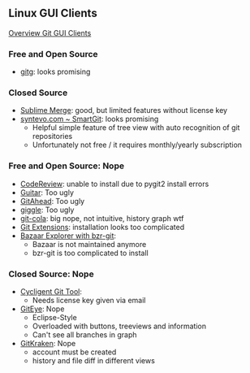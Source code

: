 ## Linux GUI Clients

[Overview Git GUI Clients](https://www.git-scm.com/download/gui/linux)

### Free and Open Source

- [gitg](https://wiki.gnome.org/Apps/Gitg/): looks promising

### Closed Source

- [Sublime Merge](https://www.sublimemerge.com/): good, but limited features without license key
- [syntevo.com ~ SmartGit](https://www.syntevo.com/smartgit/): looks promising
  - Helpful simple feature of tree view with auto recognition of git repositories
  - Unfortunately not free / it requires monthly/yearly subscription

### Free and Open Source: Nope

- [CodeReview](https://github.com/FabriceSalvaire/CodeReview/): unable to install due to pygit2 install errors
- [Guitar](https://github.com/soramimi/Guitar): Too ugly
- [GitAhead](https://www.gitahead.com/): Too ugly
- [giggle](https://wiki.gnome.org/Apps/giggle/): Too ugly
- [git-cola](https://git-cola.github.io/): big nope, not intuitive, history graph wtf
- [Git Extensions](https://gitextensions.github.io/): installation looks too complicated
- [Bazaar Explorer with bzr-git](https://launchpad.net/bzr-git):
	- Bazaar is not maintained anymore
	- bzr-git is too complicated to install

### Closed Source: Nope

- [Cycligent Git Tool](https://www.cycligent.com/git-tool):
	- Needs license key given via email
- [GitEye](http://www.giteyeapp.com/): Nope
  - Eclipse-Style
  - Overloaded with buttons, treeviews and information
  - Can't see all branches in graph
- [GitKraken](https://www.gitkraken.com/): Nope
	- account must be created
	- history and file diff in different views
